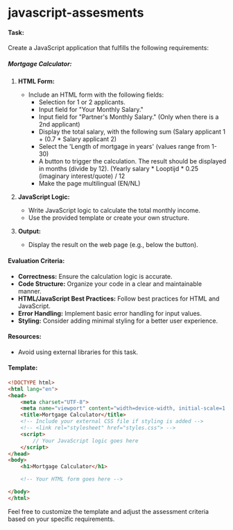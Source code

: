 # javascript-assesments

#### Task:

Create a JavaScript application that fulfills the following requirements:

##### Mortgage Calculator:

1. **HTML Form:**
   - Include an HTML form with the following fields:
     - Selection for 1 or 2 applicants.
     - Input field for "Your Monthly Salary."
     - Input field for "Partner's Monthly Salary." (Only when there is a 2nd applicant)
     - Display the total salary, with the following sum (Salary applicant 1 + (0.7 * Salary applicant 2)
     - Select the 'Length of mortgage in years' (values range from 1-30) 
     - A button to trigger the calculation. The result should be displayed in months (divide by 12). (Yearly salary * Looptijd * 0.25 (imaginary interest/quote) / 12
     - Make the page multilingual (EN/NL)

2. **JavaScript Logic:**
   - Write JavaScript logic to calculate the total monthly income.
   - Use the provided template or create your own structure.

3. **Output:**
   - Display the result on the web page (e.g., below the button).

#### Evaluation Criteria:

- **Correctness:** Ensure the calculation logic is accurate.
- **Code Structure:** Organize your code in a clear and maintainable manner.
- **HTML/JavaScript Best Practices:** Follow best practices for HTML and JavaScript.
- **Error Handling:** Implement basic error handling for input values.
- **Styling:** Consider adding minimal styling for a better user experience.

#### Resources:

- Avoid using external libraries for this task.

#### Template:

```html
<!DOCTYPE html>
<html lang="en">
<head>
    <meta charset="UTF-8">
    <meta name="viewport" content="width=device-width, initial-scale=1.0">
    <title>Mortgage Calculator</title>
    <!-- Include your external CSS file if styling is added -->
    <!-- <link rel="stylesheet" href="styles.css"> -->
    <script>
        // Your JavaScript logic goes here
    </script>
</head>
<body>
    <h1>Mortgage Calculator</h1>

    <!-- Your HTML form goes here -->

</body>
</html>
```

Feel free to customize the template and adjust the assessment criteria based on your specific requirements.
